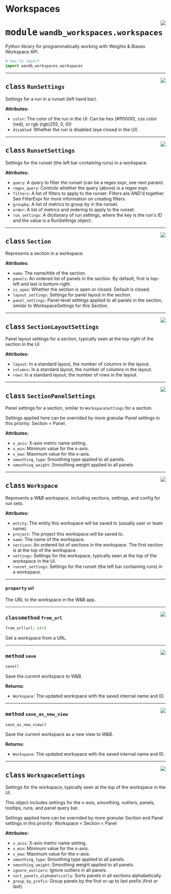 # Workspaces

<!-- markdownlint-disable -->

<a href="https://github.com/wandb/wandb-workspaces/blob/main/wandb_workspaces/workspaces.py#L0"><img align="right" src="https://img.shields.io/badge/-source-cccccc?style=flat-square" /></a>

# <kbd>module</kbd> `wandb_workspaces.workspaces`
Python library for programmatically working with Weights & Biases Workspace API. 

```python
# How to import
import wandb_workspaces.workspaces
```

---

<a href="https://github.com/wandb/wandb-workspaces/blob/main/wandb_workspaces/workspaces/interface.py#L319"><img align="right" src="https://img.shields.io/badge/-source-cccccc?style=flat-square" /></a>

## <kbd>class</kbd> `RunSettings`
Settings for a run in a runset (left hand bar). 



**Attributes:**
 
 - `color`:  The color of the run in the UI.  Can be hex (#ff0000), css color (red), or rgb (rgb(255, 0, 0)) 
 - `disabled`:  Whether the run is disabled (eye closed in the UI). 







---

<a href="https://github.com/wandb/wandb-workspaces/blob/main/wandb_workspaces/workspaces/interface.py#L335"><img align="right" src="https://img.shields.io/badge/-source-cccccc?style=flat-square" /></a>

## <kbd>class</kbd> `RunsetSettings`
Settings for the runset (the left bar containing runs) in a workspace. 



**Attributes:**
 
 - `query`:  A query to filter the runset (can be a regex expr, see next param). 
 - `regex_query`:  Controls whether the query (above) is a regex expr. 
 - `filters`:  A list of filters to apply to the runset.  Filters are AND'd together. See FilterExpr for more information on creating filters. 
 - `groupby`:  A list of metrics to group by in the runset. 
 - `order`:  A list of metrics and ordering to apply to the runset. 
 - `run_settings`:  A dictionary of run settings, where the key is the run's ID and the value is a RunSettings object. 







---

<a href="https://github.com/wandb/wandb-workspaces/blob/main/wandb_workspaces/workspaces/interface.py#L174"><img align="right" src="https://img.shields.io/badge/-source-cccccc?style=flat-square" /></a>

## <kbd>class</kbd> `Section`
Represents a section in a workspace. 



**Attributes:**
 
 - `name`:  The name/title of the section. 
 - `panels`:  An ordered list of panels in the section.  By default, first is top-left and last is bottom-right. 
 - `is_open`:  Whether the section is open or closed.  Default is closed. 
 - `layout_settings`:  Settings for panel layout in the section. 
 - `panel_settings`:  Panel-level settings applied to all panels in the section, similar to WorkspaceSettings for this Section. 







---

<a href="https://github.com/wandb/wandb-workspaces/blob/main/wandb_workspaces/workspaces/interface.py#L78"><img align="right" src="https://img.shields.io/badge/-source-cccccc?style=flat-square" /></a>

## <kbd>class</kbd> `SectionLayoutSettings`
Panel layout settings for a section, typically seen at the top right of the section in the UI. 



**Attributes:**
 
 - `layout`:  In a standard layout, the number of columns in the layout. 
 - `columns`:  In a standard layout, the number of columns in the layout. 
 - `rows`:  In a standard layout, the number of rows in the layout. 







---

<a href="https://github.com/wandb/wandb-workspaces/blob/main/wandb_workspaces/workspaces/interface.py#L117"><img align="right" src="https://img.shields.io/badge/-source-cccccc?style=flat-square" /></a>

## <kbd>class</kbd> `SectionPanelSettings`
Panel settings for a section, similar to `WorkspaceSettings` for a section. 

Settings applied here can be overrided by more granular Panel settings in this priority: Section < Panel. 



**Attributes:**
 
 - `x_axis`:  X-axis metric name setting. 
 - `x_min`:  Minimum value for the x-axis. 
 - `x_max`:  Maximum value for the x-axis. 
 - `smoothing_type`:  Smoothing type applied to all panels. 
 - `smoothing_weight`:  Smoothing weight applied to all panels. 







---

<a href="https://github.com/wandb/wandb-workspaces/blob/main/wandb_workspaces/workspaces/interface.py#L385"><img align="right" src="https://img.shields.io/badge/-source-cccccc?style=flat-square" /></a>

## <kbd>class</kbd> `Workspace`
Represents a W&B workspace, including sections, settings, and config for run sets. 



**Attributes:**
 
 - `entity`:  The entity this workspace will be saved to (usually user or team name). 
 - `project`:  The project this workspace will be saved to. 
 - `name`:  The name of the workspace. 
 - `sections`:  An ordered list of sections in the workspace.  The first section is at the top of the workspace. 
 - `settings`:  Settings for the workspace, typically seen at the top of the workspace in the UI. 
 - `runset_settings`:  Settings for the runset (the left bar containing runs) in a workspace. 


---

#### <kbd>property</kbd> url

The URL to the workspace in the W&B app. 



---

<a href="https://github.com/wandb/wandb-workspaces/blob/main/wandb_workspaces/workspaces/interface.py#L631"><img align="right" src="https://img.shields.io/badge/-source-cccccc?style=flat-square" /></a>

### <kbd>classmethod</kbd> `from_url`

```python
from_url(url: str)
```

Get a workspace from a URL. 

---

<a href="https://github.com/wandb/wandb-workspaces/blob/main/wandb_workspaces/workspaces/interface.py#L647"><img align="right" src="https://img.shields.io/badge/-source-cccccc?style=flat-square" /></a>

### <kbd>method</kbd> `save`

```python
save()
```

Save the current workspace to W&B. 



**Returns:**
 
 - `Workspace`:  The updated workspace with the saved internal name and ID. 

---

<a href="https://github.com/wandb/wandb-workspaces/blob/main/wandb_workspaces/workspaces/interface.py#L667"><img align="right" src="https://img.shields.io/badge/-source-cccccc?style=flat-square" /></a>

### <kbd>method</kbd> `save_as_new_view`

```python
save_as_new_view()
```

Save the current workspace as a new view to W&B. 



**Returns:**
 
 - `Workspace`:  The updated workspace with the saved internal name and ID.

---

<a href="https://github.com/wandb/wandb-workspaces/blob/main/wandb_workspaces/workspaces/interface.py#L229"><img align="right" src="https://img.shields.io/badge/-source-cccccc?style=flat-square" /></a>

## <kbd>class</kbd> `WorkspaceSettings`
Settings for the workspace, typically seen at the top of the workspace in the UI. 

This object includes settings for the x-axis, smoothing, outliers, panels, tooltips, runs, and panel query bar. 

Settings applied here can be overrided by more granular Section and Panel settings in this priority: Workspace < Section < Panel 



**Attributes:**
 
 - `x_axis`:  X-axis metric name setting. 
 - `x_min`:  Minimum value for the x-axis. 
 - `x_max`:  Maximum value for the x-axis. 
 - `smoothing_type`:  Smoothing type applied to all panels. 
 - `smoothing_weight`:  Smoothing weight applied to all panels. 
 - `ignore_outliers`:  Ignore outliers in all panels. 
 - `sort_panels_alphabetically`:  Sorts panels in all sections alphabetically. 
 - `group_by_prefix`:  Group panels by the first or up to last prefix (first or last). 





